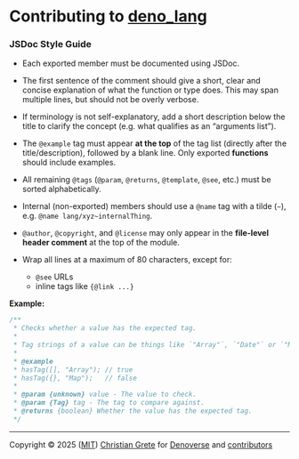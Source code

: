 # Contributing to [deno_lang][repository-github-url]

### JSDoc Style Guide

- Each exported member must be documented using JSDoc.

- The first sentence of the comment should give a short, clear and concise explanation of what the function or type
  does. This may span multiple lines, but should not be overly verbose.

- If terminology is not self-explanatory, add a short description below the title to clarify the concept (e.g. what
  qualifies as an “arguments list”).

- The `@example` tag must appear **at the top** of the tag list (directly after the title/description), followed by a
  blank line. Only exported **functions** should include examples.

- All remaining `@tags` (`@param`, `@returns`, `@template`, `@see`, etc.) must be sorted alphabetically.

- Internal (non-exported) members should use a `@name` tag with a tilde (`~`), e.g. `@name lang/xyz~internalThing`.

- `@author`, `@copyright`, and `@license` may only appear in the **file-level header comment** at the top of the module.

- Wrap all lines at a maximum of 80 characters, except for:

  - `@see` URLs
  - inline tags like `{@link ...}`

**Example:**

```ts
/**
 * Checks whether a value has the expected tag.
 *
 * Tag strings of a value can be things like `"Array"`, `"Date"` or `"Map"`.
 *
 * @example
 * hasTag([], "Array"); // true
 * hasTag({}, "Map");   // false
 *
 * @param {unknown} value - The value to check.
 * @param {Tag} tag - The tag to compare against.
 * @returns {boolean} Whether the value has the expected tag.
 */
```

---

Copyright © 2025 ([MIT][repository-license-url]) [Christian Grete][repository-owner-url] for
[Denoverse][repository-organization-url] and [contributors][repository-contributors-url]

[repository-contributors-url]: https://github.com/denoverse/lang/graphs/contributors
[repository-github-url]: https://github.com/denoverse/lang
[repository-license-url]: LICENSE
[repository-organization-url]: https://github.com/denoverse
[repository-owner-url]: https://christiangrete.com
